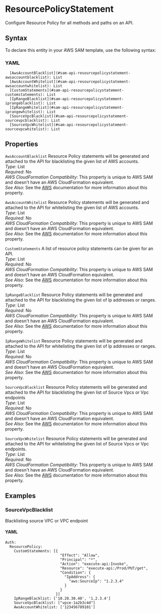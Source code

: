 # ResourcePolicyStatement<a name="sam-property-api-resourcepolicystatement"></a>

Configure Resource Policy for all methods and paths on an API\.

## Syntax<a name="sam-property-api-resourcepolicystatement-syntax"></a>

To declare this entity in your AWS SAM template, use the following syntax:

### YAML<a name="sam-property-api-resourcepolicystatement-syntax.yaml"></a>

```
  [AwsAccountBlacklist](#sam-api-resourcepolicystatement-awsaccountblacklist): List
  [AwsAccountWhitelist](#sam-api-resourcepolicystatement-awsaccountwhitelist): List
  [CustomStatements](#sam-api-resourcepolicystatement-customstatements): List
  [IpRangeBlacklist](#sam-api-resourcepolicystatement-iprangeblacklist): List
  [IpRangeWhitelist](#sam-api-resourcepolicystatement-iprangewhitelist): List
  [SourceVpcBlacklist](#sam-api-resourcepolicystatement-sourcevpcblacklist): List
  [SourceVpcWhitelist](#sam-api-resourcepolicystatement-sourcevpcwhitelist): List
```

## Properties<a name="sam-property-api-resourcepolicystatement-properties"></a>

 `AwsAccountBlacklist`   <a name="sam-api-resourcepolicystatement-awsaccountblacklist"></a>
Resource Policy statements will be generated and attached to the API for blacklisting the given list of AWS accounts\.  
*Type*: List  
*Required*: No  
*AWS CloudFormation Compatibility*: This property is unique to AWS SAM and doesn't have an AWS CloudFormation equivalent\.  
*See Also*: See the [AWS](https://docs.aws.amazon.com/apigateway/latest/developerguide/apigateway-resource-policies-examples.html#apigateway-resource-policies-cross-account-example) documentation for more information about this property\.

 `AwsAccountWhitelist`   <a name="sam-api-resourcepolicystatement-awsaccountwhitelist"></a>
Resource Policy statements will be generated and attached to the API for whitelisting the given list of AWS accounts\.  
*Type*: List  
*Required*: No  
*AWS CloudFormation Compatibility*: This property is unique to AWS SAM and doesn't have an AWS CloudFormation equivalent\.  
*See Also*: See the [AWS](https://docs.aws.amazon.com/apigateway/latest/developerguide/apigateway-resource-policies-examples.html#apigateway-resource-policies-cross-account-example) documentation for more information about this property\.

 `CustomStatements`   <a name="sam-api-resourcepolicystatement-customstatements"></a>
A list of resource policy statements can be given for an API\.  
*Type*: List  
*Required*: No  
*AWS CloudFormation Compatibility*: This property is unique to AWS SAM and doesn't have an AWS CloudFormation equivalent\.  
*See Also*: See the [AWS](https://docs.aws.amazon.com/apigateway/latest/developerguide/apigateway-resource-policies-examples.html) documentation for more information about this property\.

 `IpRangeBlacklist`   <a name="sam-api-resourcepolicystatement-iprangeblacklist"></a>
Resource Policy statements will be generated and attached to the API for blacklisting the given list of Ip addresses or ranges\.  
*Type*: List  
*Required*: No  
*AWS CloudFormation Compatibility*: This property is unique to AWS SAM and doesn't have an AWS CloudFormation equivalent\.  
*See Also*: See the [AWS](https://docs.aws.amazon.com/apigateway/latest/developerguide/apigateway-resource-policies-examples.html#apigateway-resource-policies-source-ip-address-example) documentation for more information about this property\.

 `IpRangeWhitelist`   <a name="sam-api-resourcepolicystatement-iprangewhitelist"></a>
Resource Policy statements will be generated and attached to the API for whitelisting the given list of Ip addresses or ranges\.  
*Type*: List  
*Required*: No  
*AWS CloudFormation Compatibility*: This property is unique to AWS SAM and doesn't have an AWS CloudFormation equivalent\.  
*See Also*: See the [AWS](https://docs.aws.amazon.com/apigateway/latest/developerguide/apigateway-resource-policies-examples.html#apigateway-resource-policies-source-ip-address-example) documentation for more information about this property\.

 `SourceVpcBlacklist`   <a name="sam-api-resourcepolicystatement-sourcevpcblacklist"></a>
Resource Policy statements will be generated and attached to the API for blacklisting the given list of Source Vpcs or Vpc endpoints  
*Type*: List  
*Required*: No  
*AWS CloudFormation Compatibility*: This property is unique to AWS SAM and doesn't have an AWS CloudFormation equivalent\.  
*See Also*: See the [AWS](https://docs.aws.amazon.com/apigateway/latest/developerguide/apigateway-resource-policies-examples.html#apigateway-resource-policies-source-vpc-example) documentation for more information about this property\.

 `SourceVpcWhitelist`   <a name="sam-api-resourcepolicystatement-sourcevpcwhitelist"></a>
Resource Policy statements will be generated and attached to the API for whitelisting the given list of Source Vpcs or Vpc endpoints\.  
*Type*: List  
*Required*: No  
*AWS CloudFormation Compatibility*: This property is unique to AWS SAM and doesn't have an AWS CloudFormation equivalent\.  
*See Also*: See the [AWS](https://docs.aws.amazon.com/apigateway/latest/developerguide/apigateway-resource-policies-examples.html#apigateway-resource-policies-source-vpc-example) documentation for more information about this property\.

## Examples<a name="sam-property-api-resourcepolicystatement--examples"></a>

### SourceVpcBlacklist<a name="sam-property-api-resourcepolicystatement--examples--sourcevpcblacklist"></a>

Blacklisting source VPC or VPC endpoint

#### YAML<a name="sam-property-api-resourcepolicystatement--examples--sourcevpcblacklist--yaml"></a>

```
Auth:
  ResourcePolicy:
    CustomStatements: [{
                         "Effect": "Allow",
                         "Principal": "*",
                         "Action": "execute-api:Invoke",
                         "Resource": "execute-api:/Prod/PUT/get",
                         "Condition": {
                           "IpAddress": {
                             "aws:SourceIp": "1.2.3.4"
                           }
                         }
                       }]
    IpRangeBlacklist: ['10.20.30.40', '1.2.3.4']
    SourceVpcBlacklist: ["vpce-1a2b3c4d"]
    AwsAccountWhitelist: ['123456789101']
```